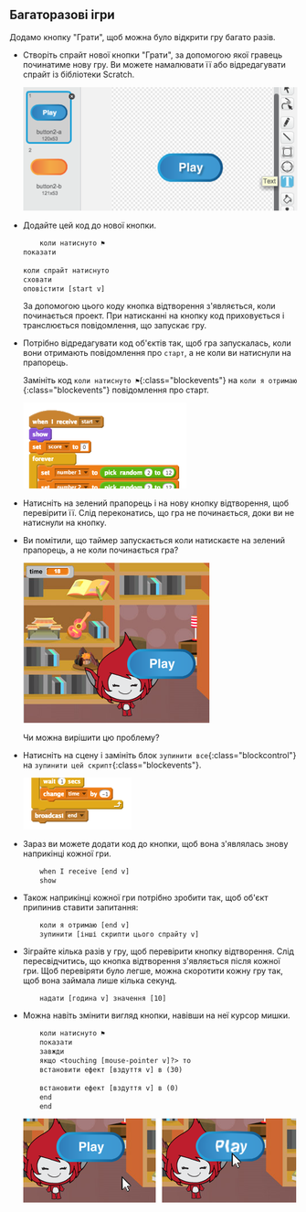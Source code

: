 ## Багаторазові ігри

Додамо кнопку "Грати", щоб можна було відкрити гру багато разів.

+ Створіть спрайт нової кнопки "Грати", за допомогою якої гравець починатиме нову гру. Ви можете намалювати її або відредагувати спрайт із бібліотеки Scratch.
    
    ![знімок екрану](images/brain-play.png)

+ Додайте цей код до нової кнопки.
    
    ```blocks
        коли натиснуто ⚑
    показати
    
    коли спрайт натиснуто
    сховати
    оповістити [start v]
    ```
    
    За допомогою цього коду кнопка відтворення з'являється, коли починається проект. При натисканні на кнопку код приховується і транслюється повідомлення, що запускає гру.

+ Потрібно відредагувати код об'єктів так, щоб гра запускалась, коли вони отримають повідомлення про `старт`, а не коли ви натиснули на прапорець.
    
    Замініть код `коли натиснуто ⚑`{:class="blockevents"} на `коли я отримаю `{:class="blockevents"} повідомлення про старт.
    
    ![знімок екрану](images/brain-start.png)

+ Натисніть на зелений прапорець і на нову кнопку відтворення, щоб перевірити її. Слід переконатись, що гра не починається, доки ви не натиснули на кнопку.

+ Ви помітили, що таймер запускається коли натискаєте на зелений прапорець, а не коли починається гра?
    
    ![знімок екрану](images/brain-timer-bug.png)
    
    Чи можна вирішити цю проблему?

+ Натисніть на сцену і замініть блок `зупинити все`{:class="blockcontrol"} на `зупинити цей скрипт`{:class="blockevents"}.
    
    ![знімок екрану](images/brain-end.png)

+ Зараз ви можете додати код до кнопки, щоб вона з'являлась знову наприкінці кожної гри.
    
    ```blocks
        when I receive [end v]
        show
    ```

+ Також наприкінці кожної гри потрібно зробити так, щоб об'єкт припинив ставити запитання:
    
    ```blocks
        коли я отримаю [end v]
        зупинити [інші скрипти цього спрайту v]
    ```

+ Зіграйте кілька разів у гру, щоб перевірити кнопку відтворення. Слід пересвідчитись, що кнопка відтворення з'являється після кожної гри. Щоб перевіряти було легше, можна скоротити кожну гру так, щоб вона займала лише кілька секунд.
    
    ```blocks
        надати [година v] значення [10]
    ```

+ Можна навіть змінити вигляд кнопки, навівши на неї курсор мишки.
    
    ```blocks
        коли натиснуто ⚑
        показати
        завжди 
        якщо <touching [mouse-pointer v]?> то 
        встановити ефект [вздуття v] в (30)
      
        встановити ефект [вздуття v] в (0)
        end
        end
    ```
    
    ![знімок екрану](images/brain-fisheye.png)